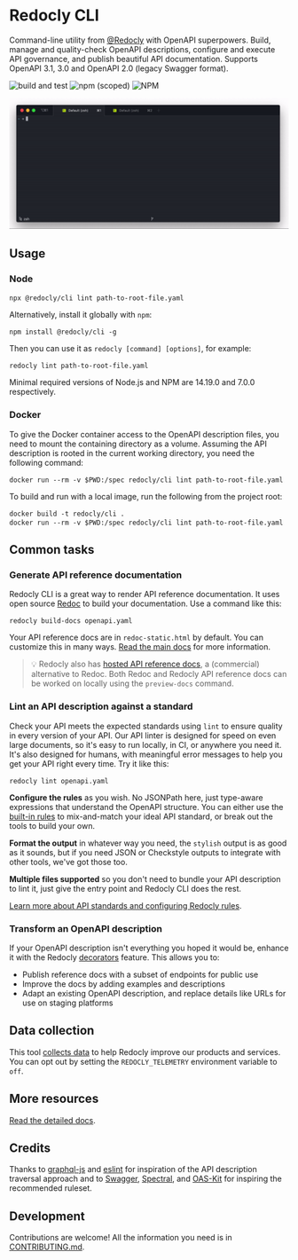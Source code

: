 # Redocly CLI

Command-line utility from [@Redocly](https://redocly.com) with OpenAPI superpowers. Build, manage and quality-check OpenAPI descriptions, configure and execute API governance, and publish beautiful API documentation. Supports OpenAPI 3.1, 3.0 and OpenAPI 2.0 (legacy Swagger format).

![build and test](https://github.com/redocly/redocly-cli/actions/workflows/tests.yaml/badge.svg)
![npm (scoped)](https://img.shields.io/npm/v/@redocly/cli)
![NPM](https://img.shields.io/npm/l/@redocly/cli)

![OpenAPI 3 CLI toolset](./media/redocly-cli.gif)

## Usage

### Node

```
npx @redocly/cli lint path-to-root-file.yaml
```

Alternatively, install it globally with `npm`:

```
npm install @redocly/cli -g
```

Then you can use it as `redocly [command] [options]`, for example:

```
redocly lint path-to-root-file.yaml
```

Minimal required versions of Node.js and NPM are 14.19.0 and 7.0.0 respectively.

### Docker

To give the Docker container access to the OpenAPI description files, you need to
mount the containing directory as a volume. Assuming the API description is rooted
in the current working directory, you need the following command:

```
docker run --rm -v $PWD:/spec redocly/cli lint path-to-root-file.yaml
```

To build and run with a local image, run the following from the project root:

```
docker build -t redocly/cli .
docker run --rm -v $PWD:/spec redocly/cli lint path-to-root-file.yaml
```

## Common tasks

### Generate API reference documentation

Redocly CLI is a great way to render API reference documentation. It uses open source [Redoc](https://github.com/redocly/redoc) to build your documentation. Use a command like this:

```
redocly build-docs openapi.yaml
```

Your API reference docs are in `redoc-static.html` by default. You can customize this in many ways. [Read the main docs](https://redocly.com/docs/cli/commands/build-docs) for more information.

> :bulb: Redocly also has [hosted API reference docs](https://redocly.com/docs/api-registry/guides/api-registry-quickstart/), a (commercial) alternative to Redoc. Both Redoc and Redocly API reference docs can be worked on locally using the `preview-docs` command.

### Lint an API description against a standard

Check your API meets the expected standards using `lint` to ensure quality in every version of your API. Our API linter is designed for speed on even large documents, so it's easy to run locally, in CI, or anywhere you need it. It's also designed for humans, with meaningful error messages to help you get your API right every time. Try it like this:

```
redocly lint openapi.yaml
```

**Configure the rules** as you wish. No JSONPath here, just type-aware expressions that understand the OpenAPI structure. You can either use the [built-in rules](https://redocly.com/docs/cli/rules) to mix-and-match your ideal API standard, or break out the tools to build your own.

**Format the output** in whatever way you need, the `stylish` output is as good as it sounds, but if you need JSON or Checkstyle outputs to integrate with other tools, we've got those too.

**Multiple files supported** so you don't need to bundle your API description to lint it, just give the entry point and Redocly CLI does the rest.

[Learn more about API standards and configuring Redocly rules](https://redocly.com/docs/cli/api-standards).

### Transform an OpenAPI description

If your OpenAPI description isn't everything you hoped it would be, enhance it with the Redocly [decorators](https://redocly.com/docs/cli/decorators) feature. This allows you to:

- Publish reference docs with a subset of endpoints for public use
- Improve the docs by adding examples and descriptions
- Adapt an existing OpenAPI description, and replace details like URLs for use on staging platforms

## Data collection

This tool [collects data](./docs/usage-data.md) to help Redocly improve our products and services. You can opt out by setting the `REDOCLY_TELEMETRY` environment variable to `off`.

## More resources

[Read the detailed docs](https://redocly.com/docs/cli/).

## Credits

Thanks to [graphql-js](https://github.com/graphql/graphql-js) and [eslint](https://github.com/eslint/eslint) for inspiration of the API description traversal approach and to [Swagger](https://github.com/swagger-api/swagger-editor), [Spectral](https://github.com/stoplightio/spectral), and [OAS-Kit](https://github.com/Mermade/oas-kit) for inspiring the recommended ruleset.

## Development

Contributions are welcome! All the information you need is in [CONTRIBUTING.md](.github/CONTRIBUTING.md).
